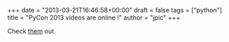 +++
date = "2013-03-21T16:46:58+00:00"
draft = false
tags = ["python"]
title = "PyCon 2013 videos are online !"
author = "jpic"
+++

Check [them](http://pyvideo.org/category/33/pycon-us-2013) out.
